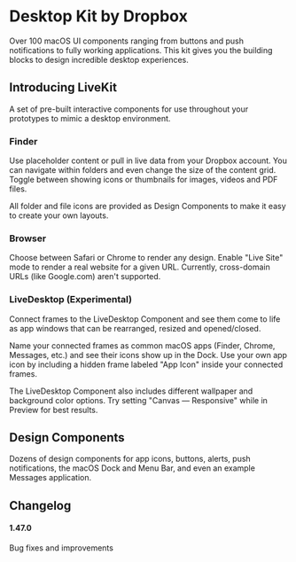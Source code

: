 # Desktop Kit by Dropbox

Over 100 macOS UI components ranging from buttons and push notifications to fully working applications.
This kit gives you the building blocks to design incredible desktop experiences.

## Introducing LiveKit

A set of pre-built interactive components for use throughout your prototypes to mimic a desktop environment.

### Finder

Use placeholder content or pull in live data from your Dropbox account. You can navigate within folders and even change the size of the content grid. Toggle between showing icons or thumbnails for images, videos and PDF files.

All folder and file icons are provided as Design Components to make it easy to create your own layouts.

### Browser

Choose between Safari or Chrome to render any design. Enable "Live Site" mode to render a real website for a given URL. Currently, cross-domain URLs (like Google.com) aren't supported.

### LiveDesktop (Experimental)

Connect frames to the LiveDesktop Component and see them come to life as app windows that can be rearranged, resized and opened/closed.

Name your connected frames as common macOS apps (Finder, Chrome, Messages, etc.) and see their icons show up in the Dock. Use your own app icon by including a hidden frame labeled "App Icon" inside your connected frames.

The LiveDesktop Component also includes different wallpaper and background color options. Try setting "Canvas — Responsive" while in Preview for best results.

## Design Components

Dozens of design components for app icons, buttons, alerts, push notifications, the macOS Dock and Menu Bar, and even an example Messages application.

## Changelog

#### 1.47.0
Bug fixes and improvements
